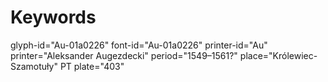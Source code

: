 # Keywords
glyph-id="Au-01a0226"
font-id="Au-01a0226"
printer-id="Au"
printer="Aleksander Augezdecki"
period="1549–1561?"
place="Królewiec-Szamotuły"
PT plate="403"
